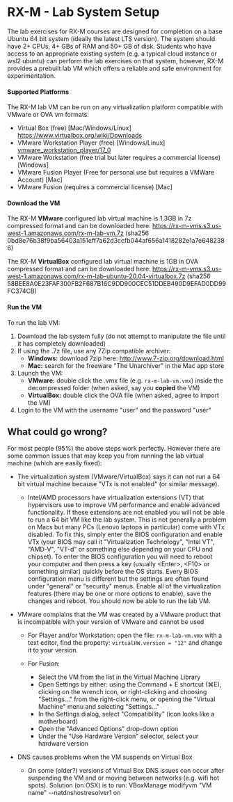 # RX-M - Lab System Setup

The lab exercises for RX-M courses are designed for completion on a base Ubuntu 64 bit system (ideally the latest LTS
version). The system should have 2+ CPUs, 4+ GBs of RAM and 50+ GB of disk. Students who have access to an appropriate
existing system (e.g. a typical cloud instance or wsl2 ubuntu) can perform the lab exercises on that system, however, 
RX-M provides a prebuilt lab VM which offers a reliable and safe environment for experimentation.


#### Supported Platforms

The RX-M lab VM can be run on any virtualization platform compatible with VMware or OVA vm formats:

- Virtual Box (free) [Mac/Windows/Linux] https://www.virtualbox.org/wiki/Downloads
- VMware Workstation Player (free) [Windows/Linux] [vmware_workstation_player/17_0](https://www.vmware.com/content/vmware/vmware-published-sites/us/products/workstation-player/workstation-player-evaluation.html.html)
- VMware Workstation (free trial but later requires a commercial license) [Windows]
- VMware Fusion Player (Free for personal use but requires a VMWare Account) [Mac]
- VMware Fusion (requires a commercial license) [Mac]

#### Download the VM

The RX-M **VMware** configured lab virtual machine is 1.3GB in 7z compressed format and can be downloaded here: https://rx-m-vms.s3.us-west-1.amazonaws.com/rx-m-lab-vm.7z (sha256 0bd8e76b38f9ba56403a151eff7a62d3ccfb044af656a1418282e1a7e6482386)

The RX-M **VirtualBox** configured lab virtual machine is 1GB in OVA compressed format and can be downloaded here: https://rx-m-vms.s3.us-west-1.amazonaws.com/rx-m-lab-ubuntu-20.04-virtualbox.7z (sha256 58BEE8A0E23FAF300FB2F687B16C9DD900CEC51DDEB490D9EFAD0DD99FC374CB)


#### Run the VM

To run the lab VM:
1. Download the lab system fully (do not attempt to manipulate the file until it has completely downloaded)
2. If using the .7z file, use any 7Zip compatible archiver:
     - __Windows:__ download 7zip here: http://www.7-zip.org/download.html
     - __Mac:__ search for the freeware "The Unarchiver" in the Mac app store
3. Launch the VM:
     - **VMware:** double click the .vmx file (e.g. `rx-m-lab-vm.vmx`) inside the decompressed folder (when
       asked, say you __copied__ the VM)
     - **VirtualBox:** double click the OVA file (when asked, agree to import the VM)
4. Login to the VM with the username "user" and the password "user"


## What could go wrong?

For most people (95%) the above steps work perfectly. However there are some common issues that may keep you from running the lab virtual machine (which are easily fixed):

- The virtualization system (VMware/VirtualBox) says it can not run a 64 bit virtual machine because "VTx is not
  enabled" (or similar message).

     - Intel/AMD processors have virtualization extensions (VT) that hypervisors use to improve VM performance and enable advanced functionality. If these extensions are not enabled you will not be able to run a 64 bit VM like the lab
     system. This is not generally a problem on Macs but many PCs (Lenovo laptops in particular) come with VTx
     disabled. To fix this, simply enter the BIOS configuration and enable VTx (your BIOS may call it "Virtualization
     Technology", "Intel VT", "AMD-V", "VT-d" or something else depending on your CPU and chipset). To enter the BIOS
     configuration you will need to reboot your computer and then press a key (usually \<Enter\>, \<F10\> or something
     similar) quickly before the OS starts. Every BIOS configuration menu is different but the settings are often found
     under "general" or "security" menus. Enable all of the virtualization features (there may be one or more options to
     enable), save the changes and reboot. You should now be able to run the lab VM.

- VMware complains that the VM was created by a VMware product that is incompatible with your version of VMware and cannot
be used

     - For Player and/or Workstation: open the file: `rx-m-lab-vm.vmx` with a text editor, find the property:
     `virtualHW.version = "12"` and change it to your version.

     - For Fusion:
       - Select the VM from the list in the Virtual Machine Library
       - Open Settings by either: using the Command + E shortcut (⌘E), clicking on the wrench icon, or right-clicking and
       choosing "Settings..." from the right-click menu, or opening the "Virtual Machine" menu and selecting "Settings..."
       - In the Settings dialog, select "Compatibility" (icon looks like a motherboard)
       - Open the "Advanced Options" drop-down option
       - Under the "Use Hardware Version" selector, select your hardware version

- DNS causes problems when the VM suspends on Virtual Box

    - On some (older?) versions of Virtual Box DNS issues can occur after suspending the VM and or moving between networks (e.g. wifi hot spots). Solution (on OSX) is to run: VBoxManage modifyvm "VM name" --natdnshostresolver1 on

